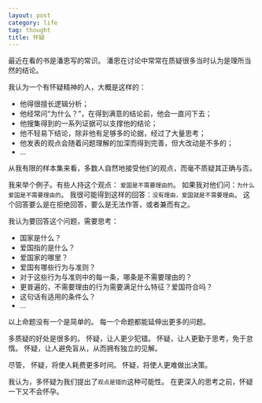 ```yaml
---
layout: post
category: life
tag: thought
title: 怀疑
---
```


最近在看的书是潘恩写的常识。
潘恩在讨论中常常在质疑很多当时认为是理所当然的结论。

我认为一个有怀疑精神的人，大概是这样的：

- 他得很擅长逻辑分析；
- 他经常问“为什么？”，在得到满意的结论前，他会一直问下去；
- 他搜集得到的一系列证据可以支撑他的结论；
- 他不轻易下结论，除非他有足够多的论据，经过了大量思考；
- 他发表的观点会随着问题理解的加深而得到完善，但大改动是不多的；
- ...

从我有限的样本集来看，多数人自然地接受他们的观点，而毫不质疑其正确与否。

我来举个例子。有些人持这个观点： `爱国是不需要理由的`。
如果我对他们问：`为什么爱国是不需要理由的`。
我很可能得到这样的回答：`没有理由，爱国就是不需要理由`。
这个回答要么是在拒绝回答，要么是无法作答，或者兼而有之。

我认为要回答这个问题，需要思考：

- 国家是什么？
- 爱国指的是什么？
- 爱国家的哪里？
- 爱国有哪些行为与准则？
- 对于这些行为与准则中的每一条，哪条是不需要理由的？
- 更普遍的，不需要理由的行为需要满足什么特征？爱国符合吗？
- 这句话有适用的条件么？
- ...

以上命题没有一个是简单的。
每一个命题都能延伸出更多的问题。

多质疑的好处是很多的。
怀疑，让人更少犯错。
怀疑，让人更勤于思考，免于怠惰。
怀疑，让人避免盲从，从而拥有独立的见解。

尽管，
怀疑，将使人耗费更多时间。
怀疑，将使人更难做出决策。

我认为，多怀疑为我们提出了`观点是错的`这种可能性。
在更深入的思考之前，怀疑一下又不会怀孕。
